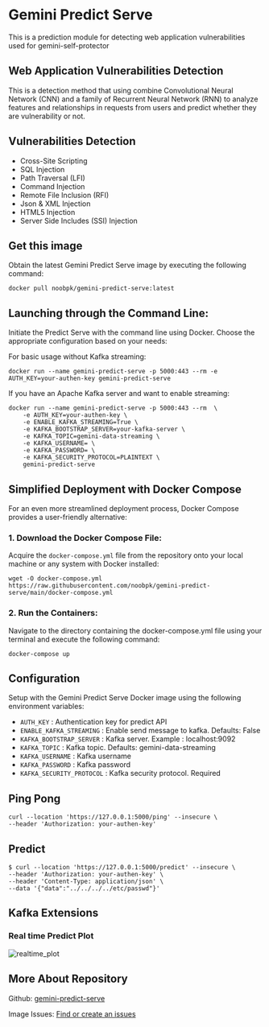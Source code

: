 # Gemini Predict Serve
This is a prediction module for detecting web application vulnerabilities used for gemini-self-protector

## Web Application Vulnerabilities Detection 

This is a detection method that using combine Convolutional Neural Network (CNN) and a family of Recurrent Neural Network (RNN) to analyze features and relationships in requests from users and predict whether they are vulnerability or not.

## Vulnerabilities Detection

-  Cross-Site Scripting
- SQL Injection
- Path Traversal (LFI)
- Command Injection
- Remote File Inclusion (RFI)
- Json & XML Injection
- HTML5 Injection
- Server Side Includes (SSI) Injection

## Get this image
Obtain the latest Gemini Predict Serve image by executing the following command:

```
docker pull noobpk/gemini-predict-serve:latest
```

## Launching through the Command Line:
Initiate the Predict Serve with the command line using Docker. Choose the appropriate configuration based on your needs:

For basic usage without Kafka streaming:

```
docker run --name gemini-predict-serve -p 5000:443 --rm -e AUTH_KEY=your-authen-key gemini-predict-serve
```

If you have an Apache Kafka server and want to enable streaming:

```
docker run --name gemini-predict-serve -p 5000:443 --rm  \
    -e AUTH_KEY=your-authen-key \
    -e ENABLE_KAFKA_STREAMING=True \
    -e KAFKA_BOOTSTRAP_SERVER=your-kafka-server \
    -e KAFKA_TOPIC=gemini-data-streaming \
    -e KAFKA_USERNAME= \
    -e KAFKA_PASSWORD= \
    -e KAFKA_SECURITY_PROTOCOL=PLAINTEXT \
    gemini-predict-serve
```

## Simplified Deployment with Docker Compose

For an even more streamlined deployment process, Docker Compose provides a user-friendly alternative:

### 1. Download the Docker Compose File:

Acquire the `docker-compose.yml` file from the repository onto your local machine or any system with Docker installed:

```
wget -O docker-compose.yml https://raw.githubusercontent.com/noobpk/gemini-predict-serve/main/docker-compose.yml
```

### 2. Run the Containers:

Navigate to the directory containing the docker-compose.yml file using your terminal and execute the following command:

```
docker-compose up
```

## Configuration

Setup with the Gemini Predict Serve Docker image using the following environment variables:

- `AUTH_KEY` : Authentication key for predict API
- `ENABLE_KAFKA_STREAMING` : Enable send message to kafka. Defaults: False
- `KAFKA_BOOTSTRAP_SERVER` : Kafka server. Example : localhost:9092
- `KAFKA_TOPIC` : Kafka topic. Defaults: gemini-data-streaming
- `KAFKA_USERNAME` : Kafka username
- `KAFKA_PASSWORD` : Kafka password
- `KAFKA_SECURITY_PROTOCOL` : Kafka security protocol. Required

## Ping Pong
```
curl --location 'https://127.0.0.1:5000/ping' --insecure \
--header 'Authorization: your-authen-key'
```

## Predict 

```
$ curl --location 'https://127.0.0.1:5000/predict' --insecure \
--header 'Authorization: your-authen-key' \
--header 'Content-Type: application/json' \
--data '{"data":"../../../../etc/passwd"}'
```

## Kafka Extensions

### Real time Predict Plot

![realtime_plot](https://github.com/noobpk/gemini-predict-serve/assets/31820707/f8f4830b-4a8b-4cea-b986-ea843da3782b)

## More About Repository
Github: [gemini-predict-serve](https://github.com/noobpk/gemini-predict-serve)

Image Issues: [Find or create an issues](https://github.com/noobpk/gemini-predict-serve/issues)
